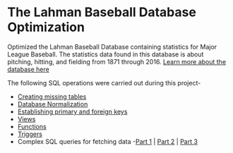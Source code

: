 # The Lahman Baseball Database Optimization

Optimized the Lahman Baseball Database containing statistics for Major League Baseball.
The statistics data found in this database is about pitching, hitting, and fielding from 1871 through 2016. [Learn more about the database here ](https://github.com/Riidhima/The-Lahman-Baseball-Database-Optimization/blob/master/Baseball%20Database%20Documentation.pdf)

The following SQL operations were carried out during this project-
* [Creating missing tables](https://github.com/Riidhima/The-Lahman-Baseball-Database-Optimization/blob/master/Hall%20of%20Fame.sql) 
* [Database Normalization](https://github.com/Riidhima/The-Lahman-Baseball-Database-Optimization/blob/master/Database%20Normalization.pdf)
* [Establishing primary and foreign keys](https://github.com/Riidhima/The-Lahman-Baseball-Database-Optimization/blob/master/Foreign%20Keys.sql)
* [Views](https://github.com/Riidhima/The-Lahman-Baseball-Database-Optimization/blob/master/View.sql)
* [Functions](https://github.com/Riidhima/The-Lahman-Baseball-Database-Optimization/blob/master/Function.sql)
* [Triggers](https://github.com/Riidhima/The-Lahman-Baseball-Database-Optimization/blob/master/Trigger.sql)
* Complex SQL queries for fetching data
-[Part 1](https://github.com/Riidhima/The-Lahman-Baseball-Database-Optimization/blob/master/SQL%20Questions%20-%20Part%201.sql) 
| [Part 2](https://github.com/Riidhima/The-Lahman-Baseball-Database-Optimization/blob/master/SQL%20Questions%20-%20Part2.sql) 
| [Part 3](https://github.com/Riidhima/The-Lahman-Baseball-Database-Optimization/blob/master/SQL%20Questions%20-%20Part%203.sql)
